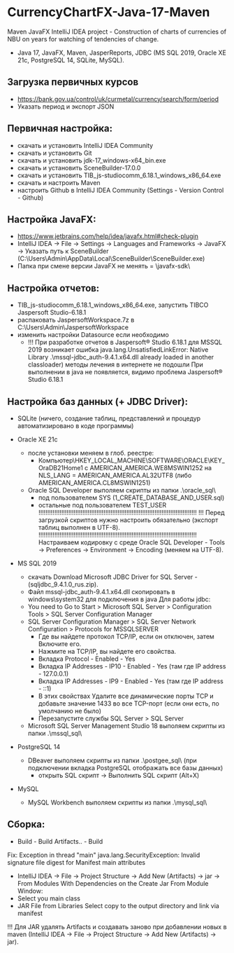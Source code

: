 # CurrencyChartFX-Java-17-Maven

Maven JavaFX IntelliJ IDEA project - Construction of charts of currencies of NBU on years for watching of tendencies of change.
- Java 17, JavaFX, Maven, JasperReports, JDBC (MS SQL 2019, Oracle XE 21c, PostgreSQL 14, SQLite, MySQL).

Загрузка первичных курсов
---------------------------------------------------------------------------------
- https://bank.gov.ua/control/uk/curmetal/currency/search/form/period
- Указать период и экспорт JSON

Первичная настройка:
---------------------------------------------------------------------------------
- скачать и установить IntelliJ IDEA Community
- скачать и установить Git
- скачать и установить jdk-17_windows-x64_bin.exe
- скачать и установить SceneBuilder-17.0.0
- скачать и установить TIB_js-studiocomm_6.18.1_windows_x86_64.exe
- скачать и настроить Maven
- настроить Github в IntelliJ IDEA Community (Settings - Version Control - Github)

Настройка JavaFX:
---------------------------------------------------------------------------------
- https://www.jetbrains.com/help/idea/javafx.html#check-plugin
- IntelliJ IDEA -> File -> Settings -> Languages and Frameworks -> JavaFX -> Указать путь к SceneBuilder (C:\Users\Admin\AppData\Local\SceneBuilder\SceneBuilder.exe)
- Папка при смене версии JavaFX не менять = \javafx-sdk\

Настройка отчетов:
---------------------------------------------------------------------------------
- TIB_js-studiocomm_6.18.1_windows_x86_64.exe, запустить TIBCO Jaspersoft Studio-6.18.1
- распаковать JaspersoftWorkspace.7z в C:\Users\Admin\JaspersoftWorkspace
- изменить настройки Datasource если необходимо
  - !!! При разработке отчетов в Jaspersoft® Studio 6.18.1 для MSSQL 2019 возникает ошибка
    java.lang.UnsatisfiedLinkError: Native Library .\mssql-jdbc_auth-9.4.1.x64.dll already loaded in another classloader) методы лечения в интернете не подошли
    При выполнении в java не появляется, видимо проблема Jaspersoft® Studio 6.18.1

Настройка баз данных (+ JDBC Driver):
---------------------------------------------------------------------------------
- SQLite (ничего, создание таблиц, представлений и процедур автоматизировано в коде программы)

- Oracle XE 21с
  - после установки меняем в глоб. реестре:
    - Компьютер\HKEY_LOCAL_MACHINE\SOFTWARE\ORACLE\KEY_OraDB21Home1 c AMERICAN_AMERICA.WE8MSWIN1252
      на NLS_LANG = AMERICAN_AMERICA.AL32UTF8 (либо AMERICAN_AMERICA.CL8MSWIN1251)
  - Oracle SQL Developer выполяем скрипты из папки .\oracle_sql\
    - под пользователем SYS (1_CREATE_DATABASE_AND_USER.sql)
    - остальные под пользователем TEST_USER
   !!!!!!!!!!!!!!!!!!!!!!!!!!!!!!!!!!!!!!!!!!!!!!!!!!!!!!!!!!!!!!!!!!!!!!!!!!!!!!!!!!!!!!!!!!
   !!! Перед загрузкой скриптов нужно настроить обязательно (экспорт таблиц выполнен в UTF-8).
   !!!!!!!!!!!!!!!!!!!!!!!!!!!!!!!!!!!!!!!!!!!!!!!!!!!!!!!!!!!!!!!!!!!!!!!!!!!!!!!!!!!!!!!!!!
   Настраиваем кодировку с среде Oracle SQL Developer - Tools -> Preferences -> Environment -> Encoding (меняем на UTF-8).

- MS SQL 2019
  - скачать Download Microsoft JDBC Driver for SQL Server - (sqljdbc_9.4.1.0_rus.zip).
  - Файл mssql-jdbc_auth-9.4.1.x64.dll скопировать в windows\system32 для подключения в java
  Для работы jdbc:
  - You need to Go to Start > Microsoft SQL Server > Configuration Tools > SQL Server Configuration Manager
  - SQL Server Configuration Manager > SQL Server Network Configuration > Protocols for MSSQLSERVER
    - Где вы найдете протокол TCP/IP, если он отключен, затем Включите его.
    - Нажмите на TCP/IP, вы найдете его свойства.
    - Вкладка Protocol - Enabled - Yes
    - Вкладка IP Addresses - IP10 - Enabled - Yes (там где IP address - 127.0.0.1)
    - Вкладка IP Addresses - IP9  - Enabled - Yes (там где IP address - ::1)
    - В этих свойствах Удалите все динамические порты TCP и добавьте значение 1433 во все TCP-порт (если они есть, по умолчанию не было)
    - Перезапустите службы SQL Server > SQL Server
  - Microsoft SQL Server Management Studio 18 выполяем скрипты из папки .\mssql_sql\

- PostgreSQL 14
  - DBeaver выполяем скрипты из папки .\postgee_sql\ (при подключении вкладка PostgreSQL отображать все базы данных)
    - открыть SQL скрипт -> Выполнить SQL скрипт (Alt+X)

- MySQL
  - MySQL Workbench выполяем скрипты из папки .\mysql_sql\

Сборка:
---------------------------------------------------------------------------------
- Build - Build Artifacts.. - Build

Fix:
Exception in thread "main" java.lang.SecurityException: Invalid signature file digest for Manifest main attributes
- IntelliJ IDEA -> File -> Project Structure -> Add New (Artifacts) -> jar -> From Modules With Dependencies on the Create Jar From Module Window:
- Select you main class
- JAR File from Libraries Select copy to the output directory and link via manifest

!!! Для JAR удалять Artifacts и создавать заново при добавлении новых в maven (IntelliJ IDEA -> File -> Project Structure -> Add New (Artifacts) -> jar).


